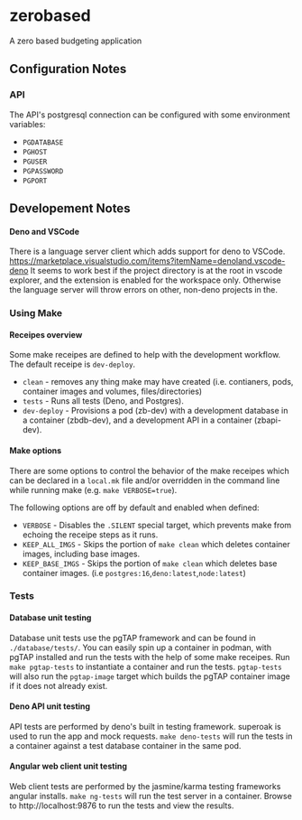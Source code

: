 # zerobased
A zero based budgeting application

## Configuration Notes

### API

The API's postgresql connection can be configured with some environment variables:

- `PGDATABASE`
- `PGHOST`
- `PGUSER`
- `PGPASSWORD`
- `PGPORT`

## Developement Notes

#### Deno and VSCode

There is a language server client which adds support for deno to VSCode. https://marketplace.visualstudio.com/items?itemName=denoland.vscode-deno 
It seems to work best if the project directory is at the root in vscode explorer, and the extension is enabled for the workspace only. Otherwise the language server will throw errors on other, non-deno projects in the.

### Using Make
#### Receipes overview

Some make receipes are defined to help with the development workflow. The default receipe is `dev-deploy`.

- `clean` - removes any thing make may have created (i.e. contianers, pods, container images and volumes, files/directories)
- `tests` - Runs all tests (Deno, and Postgres).
- `dev-deploy` - Provisions a pod (zb-dev) with a development database in a container (zbdb-dev), and a development API in a container (zbapi-dev).

#### Make options

There are some options to control the behavior of the make receipes which can be declared in a `local.mk` file and/or overridden in the command line while running make (e.g. `make VERBOSE=true`). 

The following options are off by default and enabled when defined:

- `VERBOSE` - Disables the `.SILENT` special target, which prevents make from echoing the receipe steps as it runs.
- `KEEP_ALL_IMGS` - Skips the portion of `make clean` which deletes container images, including base images.
- `KEEP_BASE_IMGS` - Skips the portion of `make clean` which deletes base container images. (i.e `postgres:16`,`deno:latest`,`node:latest`)

### Tests
#### Database unit testing

Database unit tests use the pgTAP framework and can be found in `./database/tests/`. You can easily spin up a container in podman, with pgTAP installed and run the tests with the help of some make receipes. Run `make pgtap-tests` to instantiate a container and run the tests. `pgtap-tests` will also run the `pgtap-image` target which builds the pgTAP container image if it does not already exist.

#### Deno API unit testing

API tests are performed by deno's built in testing framework. superoak is used to run the app and mock requests. `make deno-tests` will run the tests in a container against a test database container in the same pod.

#### Angular web client unit testing

Web client tests are performed by the jasmine/karma testing frameworks angular installs. `make ng-tests` will run the test server in a container. Browse to http://localhost:9876 to run the tests and view the results.